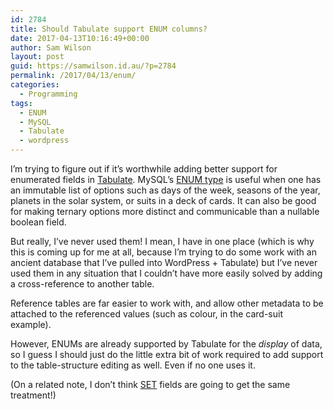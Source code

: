 ```yaml
---
id: 2784
title: Should Tabulate support ENUM columns?
date: 2017-04-13T10:16:49+00:00
author: Sam Wilson
layout: post
guid: https://samwilson.id.au/?p=2784
permalink: /2017/04/13/enum/
categories:
  - Programming
tags:
  - ENUM
  - MySQL
  - Tabulate
  - wordpress
---
```

I&#8217;m trying to figure out if it&#8217;s worthwhile adding better support for enumerated fields in [Tabulate](https://wordpress.org/plugins/tabulate/). MySQL&#8217;s [ENUM type](https://dev.mysql.com/doc/refman/5.7/en/enum.html) is useful when one has an immutable list of options such as days of the week, seasons of the year, planets in the solar system, or suits in a deck of cards. It can also be good for making ternary options more distinct and communicable than a nullable boolean field.

But really, I&#8217;ve never used them! I mean, I have in one place (which is why this is coming up for me at all, because I&#8217;m trying to do some work with an ancient database that I&#8217;ve pulled into WordPress + Tabulate) but I&#8217;ve never used them in any situation that I couldn&#8217;t have more easily solved by adding a cross-reference to another table.

Reference tables are far easier to work with, and allow other metadata to be attached to the referenced values (such as colour, in the card-suit example).

However, ENUMs are already supported by Tabulate for the _display_ of data, so I guess I should just do the little extra bit of work required to add support to the table-structure editing as well. Even if no one uses it.

(On a related note, I don&#8217;t think [SET](https://dev.mysql.com/doc/refman/5.7/en/set.html) fields are going to get the same treatment!)